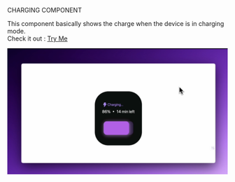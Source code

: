 CHARGING COMPONENT

This component basically shows the charge when the device is in charging mode.  
Check it out : [Try Me](https://component-hub-chargingcomp.vercel.app/)

![Snapshot of the component](./src/assets/Snapshot.png)
